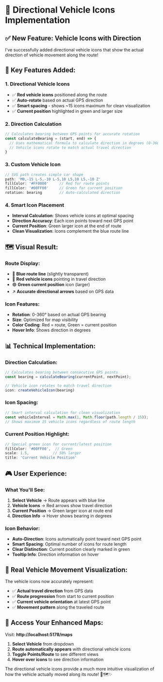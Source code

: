 # 🚗 Directional Vehicle Icons Implementation

## ✅ **New Feature: Vehicle Icons with Direction**

I've successfully added directional vehicle icons that show the actual direction of vehicle movement along the route!

## 🎯 **Key Features Added:**

### 1. **Directional Vehicle Icons**
- ✅ **Red vehicle icons** positioned along the route
- ✅ **Auto-rotate** based on actual GPS direction
- ✅ **Smart spacing** - shows ~15 icons maximum for clean visualization
- ✅ **Current position** highlighted in green and larger size

### 2. **Direction Calculation**
```typescript
// Calculates bearing between GPS points for accurate rotation
const calculateBearing = (start, end) => {
  // Uses mathematical formula to calculate direction in degrees (0-360°)
  // Vehicle icons rotate to match actual travel direction
}
```

### 3. **Custom Vehicle Icon**
```typescript
// SVG path creates simple car shape
path: 'M0,-15 L-5,-10 L-5,10 L5,10 L5,-10 Z'
fillColor: '#FF0000'     // Red for route points
fillColor: '#00FF00'     // Green for current position
rotation: bearing        // Auto-calculated direction
```

### 4. **Smart Icon Placement**
- **Interval Calculation**: Shows vehicle icons at optimal spacing
- **Direction Accuracy**: Each icon points toward next GPS point
- **Current Position**: Green larger icon at the end of route
- **Clean Visualization**: Icons complement the blue route line

## 🗺️ **Visual Result:**

### **Route Display:**
- 🔵 **Blue route line** (slightly transparent)
- 🔴 **Red vehicle icons** pointing in travel direction
- 🟢 **Green current position** icon (larger)
- ↗️ **Accurate directional arrows** based on GPS data

### **Icon Features:**
- **Rotation**: 0-360° based on actual GPS bearing
- **Size**: Optimized for map visibility
- **Color Coding**: Red = route, Green = current position
- **Hover Info**: Shows direction in degrees

## 📊 **Technical Implementation:**

### **Direction Calculation:**
```typescript
// Calculates bearing between consecutive GPS points
const bearing = calculateBearing(currentPoint, nextPoint);

// Vehicle icon rotates to match travel direction
icon: createVehicleIcon(bearing)
```

### **Icon Spacing:**
```typescript
// Smart interval calculation for clean visualization
const vehicleInterval = Math.max(1, Math.floor(path.length / 15));
// Shows maximum 15 vehicle icons regardless of route length
```

### **Current Position Highlight:**
```typescript
// Special green icon for current/latest position
fillColor: '#00FF00',  // Green
scale: 1.5,           // 50% larger
title: 'Current Vehicle Position'
```

## 🎮 **User Experience:**

### **What You'll See:**
1. **Select Vehicle** → Route appears with blue line
2. **Vehicle Icons** → Red arrows show travel direction
3. **Current Position** → Green larger icon at route end
4. **Direction Info** → Hover shows bearing in degrees

### **Icon Behavior:**
- **Auto-Direction**: Icons automatically point toward next GPS point
- **Smart Spacing**: Optimal number of icons for route length
- **Clear Distinction**: Current position clearly marked in green
- **Tooltip Info**: Direction information on hover

## 🚛 **Real Vehicle Movement Visualization:**

The vehicle icons now accurately represent:
- ✅ **Actual travel direction** from GPS data
- ✅ **Route progression** from start to current position
- ✅ **Current vehicle orientation** at latest GPS point
- ✅ **Movement pattern** along the traveled route

## 📱 **Access Your Enhanced Maps:**

Visit: **http://localhost:5178/maps**

1. **Select Vehicle** from dropdown
2. **Route automatically appears** with directional vehicle icons
3. **Toggle Points/Route** to see different views
4. **Hover over icons** to see direction information

The directional vehicle icons provide a much more intuitive visualization of how the vehicle actually moved along its route! 🚗🗺️✨